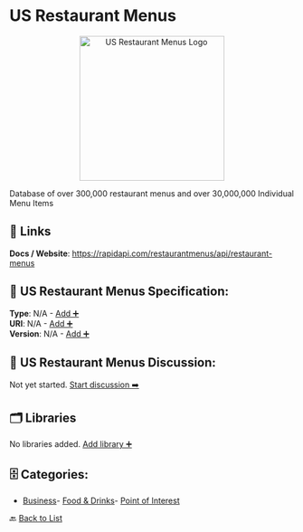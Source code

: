 # US Restaurant Menus
<p align="center">
    <img width="256" src="https://raw.githubusercontent.com/apis-list/apis-list/main/apis/us-restaurant-menus/logo_256x256.png" alt="US Restaurant Menus Logo"/>
</p>
Database of over 300,000 restaurant menus and over 30,000,000 Individual Menu Items

##  🔗 Links
**Docs / Website**: https://rapidapi.com/restaurantmenus/api/restaurant-menus

## 🧬 US Restaurant Menus Specification:
**Type**: N/A - [Add ➕](https://github.com/apis-list/apis-list/edit/main/apis.yaml#L20784)  
**URI**: N/A - [Add ➕](https://github.com/apis-list/apis-list/edit/main/apis.yaml#L20784)  
**Version**: N/A - [Add ➕](https://github.com/apis-list/apis-list/edit/main/apis.yaml#L20784)

## 💬 US Restaurant Menus Discussion:
Not yet started. [Start discussion ➡️](https://github.com/apis-list/apis-list/discussions/new)

## 🗂️ Libraries

No libraries added. [Add library ➕](https://github.com/apis-list/apis-list/edit/main/apis.yaml#L20784)    


## 🗄️ Categories:
- [Business](https://github.com/apis-list/apis-list#business-)- [Food & Drinks](https://github.com/apis-list/apis-list#food--drinks-)- [Point of Interest](https://github.com/apis-list/apis-list#point-of-interest-)

🔙  [Back to List](https://github.com/apis-list/apis-list)
